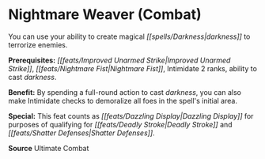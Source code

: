 ﻿---
cssclass: [feats]

---
# Nightmare Weaver (Combat)

You can use your ability to create magical _[[spells/Darkness|darkness]]_ to terrorize enemies.

**Prerequisites:** _[[feats/Improved Unarmed Strike|Improved Unarmed Strike]]_, _[[feats/Nightmare Fist|Nightmare Fist]]_, Intimidate 2 ranks, ability to cast _darkness_.

**Benefit:** By spending a full-round action to cast _darkness_, you can also make Intimidate checks to demoralize all foes in the spell's initial area.

**Special:** This feat counts as _[[feats/Dazzling Display|Dazzling Display]]_ for purposes of qualifying for _[[feats/Deadly Stroke|Deadly Stroke]]_ and _[[feats/Shatter Defenses|Shatter Defenses]]_.

**Source** Ultimate Combat